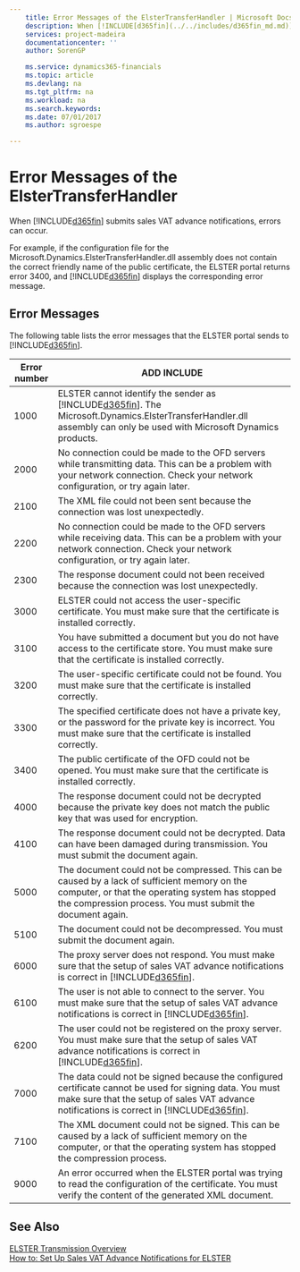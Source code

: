 ```yaml
---
    title: Error Messages of the ElsterTransferHandler | Microsoft Docs
    description: When [!INCLUDE[d365fin](../../includes/d365fin_md.md)] submits sales VAT advance notifications, errors can occur.
    services: project-madeira
    documentationcenter: ''
    author: SorenGP

    ms.service: dynamics365-financials
    ms.topic: article
    ms.devlang: na
    ms.tgt_pltfrm: na
    ms.workload: na
    ms.search.keywords:
    ms.date: 07/01/2017
    ms.author: sgroespe

---
```

# Error Messages of the ElsterTransferHandler
When [!INCLUDE[d365fin](../../includes/d365fin_md.md)] submits sales VAT advance notifications, errors can occur.  
  
 For example, if the configuration file for the Microsoft.Dynamics.ElsterTransferHandler.dll assembly does not contain the correct friendly name of the public certificate, the ELSTER portal returns error 3400, and [!INCLUDE[d365fin](../../includes/d365fin_md.md)] displays the corresponding error message.  
  
## Error Messages  
 The following table lists the error messages that the ELSTER portal sends to [!INCLUDE[d365fin](../../includes/d365fin_md.md)].  
  
|**Error number**|**ADD INCLUDE<!--[!INCLUDE[bp_tabledescription](../../includes/bp_tabledescription_md.md)]-->**|  
|----------------------|-------------------------------------------|  
|1000|ELSTER cannot identify the sender as [!INCLUDE[d365fin](../../includes/d365fin_md.md)]. The Microsoft.Dynamics.ElsterTransferHandler.dll assembly can only be used with Microsoft Dynamics products.|  
|2000|No connection could be made to the OFD servers while transmitting data. This can be a problem with your network connection. Check your network configuration, or try again later.|  
|2100|The XML file could not been sent because the connection was lost unexpectedly.|  
|2200|No connection could be made to the OFD servers while receiving data. This can be a problem with your network connection. Check your network configuration, or try again later.|  
|2300|The response document could not been received because the connection was lost unexpectedly.|  
|3000|ELSTER could not access the user-specific certificate. You must make sure that the certificate is installed correctly.|  
|3100|You have submitted a document but you do not have access to the certificate store. You must make sure that the certificate is installed correctly.|  
|3200|The user-specific certificate could not be found. You must make sure that the certificate is installed correctly.|  
|3300|The specified certificate does not have a private key, or the password for the private key is incorrect. You must make sure that the certificate is installed correctly.|  
|3400|The public certificate of the OFD could not be opened. You must make sure that the certificate is installed correctly.|  
|4000|The response document could not be decrypted because the private key does not match the public key that was used for encryption.|  
|4100|The response document could not be decrypted. Data can have been damaged during transmission. You must submit the document again.|  
|5000|The document could not be compressed. This can be caused by a lack of sufficient memory on the computer, or that the operating system has stopped the compression process. You must submit the document again.|  
|5100|The document could not be decompressed. You must submit the document again.|  
|6000|The proxy server does not respond. You must make sure that the setup of sales VAT advance notifications is correct in [!INCLUDE[d365fin](../../includes/d365fin_md.md)].|  
|6100|The user is not able to connect to the server. You must make sure that the setup of sales VAT advance notifications is correct in [!INCLUDE[d365fin](../../includes/d365fin_md.md)].|  
|6200|The user could not be registered on the proxy server. You must make sure that the setup of sales VAT advance notifications is correct in [!INCLUDE[d365fin](../../includes/d365fin_md.md)].|  
|7000|The data could not be signed because the configured certificate cannot be used for signing data. You must make sure that the setup of sales VAT advance notifications is correct in [!INCLUDE[d365fin](../../includes/d365fin_md.md)].|  
|7100|The XML document could not be signed. This can be caused by a lack of sufficient memory on the computer, or that the operating system has stopped the compression process.|  
|9000|An error occurred when the ELSTER portal was trying to read the configuration of the certificate. You must verify the content of the generated XML document.|  
  
## See Also  
 [ELSTER Transmission Overview](elster-transmission-overview.md)   
 [How to: Set Up Sales VAT Advance Notifications for ELSTER](how-to-set-up-sales-vat-advance-notifications-for-elster.md)